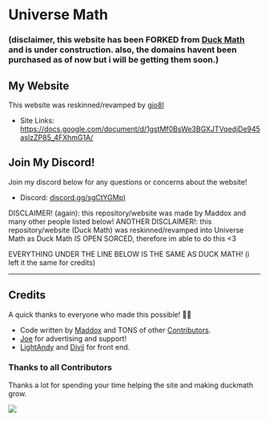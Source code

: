 # Universe Math

### (disclaimer, this website has been FORKED from [Duck Math](https://duckmath.org) and is under construction. also, the domains havent been purchased as of now but i will be getting them soon.)

## My Website

This website was reskinned/revamped by [gio8l](gio8l.carrd.co)

- Site Links: https://docs.google.com/document/d/1gstMf0BsWe3BGXJTVqedjDe945asIzZP85_4FXhmG1A/

## Join My Discord!

Join my discord below for any questions or concerns about the website!

- Discord: [discord.gg/sgCtYGMp)](https://discord.gg/sgCtYGMp)


</a>


DISCLAIMER! (again): this repository/website was made by Maddox and many other people listed below!
ANOTHER DISCLAIMER!: this repository/website (Duck Math) was reskinned/revamped into Universe Math as Duck Math IS OPEN SORCED, therefore im able to do this <3

EVERYTHING UNDER THE LINE BELOW IS THE SAME AS DUCK MATH! (i left it the same for credits)
________________________________________________________________________________________________________ 

## Credits


A quick thanks to everyone who made this possible! 🙏😊

- Code written by [Maddox](https://github.com/maddox05) and TONS of other [Contributors](https://github.com/duckmath/duckmath.github.io/graphs/contributors).
- [Joe](https://www.instagram.com/parada.joseph/) for advertising and support!
- [LightAndy](https://github.com/lightandy1) and [Divij](https://github.com/Divij-Agarwal-42) for front end.
### Thanks to all Contributors

Thanks a lot for spending your time helping the site and making duckmath grow.

<p align="left"> <!-- hello -->
<a href="https://github.com/duckmath/duckmath.github.io/graphs/contributors">
  <img src="https://contributors-img.web.app/image?repo=duckmath/duckmath.github.io" />
 </a>
</p>
